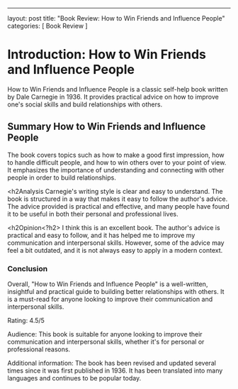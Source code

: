---
layout: post
title:  "Book Review: How to Win Friends and Influence People"
categories: [ Book Review ]

<h1>Introduction: How to Win Friends and Influence People</h1>
How to Win Friends and Influence People is a classic self-help book written by Dale Carnegie in 1936. It provides practical advice on how to improve one's social skills and build relationships with others.

<h2>Summary How to Win Friends and Influence People</h2>
The book covers topics such as how to make a good first impression, how to handle difficult people, and how to win others over to your point of view. It emphasizes the importance of understanding and connecting with other people in order to build relationships.

<h2Analysis</h2>
Carnegie's writing style is clear and easy to understand. The book is structured in a way that makes it easy to follow the author's advice. The advice provided is practical and effective, and many people have found it to be useful in both their personal and professional lives.

<h2Opinion<?h2>
I think this is an excellent book. The author's advice is practical and easy to follow, and it has helped me to improve my communication and interpersonal skills. However, some of the advice may feel a bit outdated, and it is not always easy to apply in a modern context.

<h3>Conclusion</h3>
Overall, "How to Win Friends and Influence People" is a well-written, insightful and practical guide to building better relationships with others. It is a must-read for anyone looking to improve their communication and interpersonal skills.

Rating:
4.5/5

Audience:
This book is suitable for anyone looking to improve their communication and interpersonal skills, whether it's for personal or professional reasons.

Additional information:
The book has been revised and updated several times since it was first published in 1936. It has been translated into many languages and continues to be popular today.
